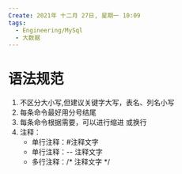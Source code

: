```yaml
---
Create: 2021年 十二月 27日, 星期一 10:09
tags: 
  - Engineering/MySql
  - 大数据
---
```

# 语法规范

1.  不区分大小写,但建议关键字大写，表名、列名小写
2.  每条命令最好用分号结尾
3.  每条命令根据需要，可以进行缩进 或换行
4.  注释：
    -   单行注释：#注释文字
    -   单行注释：-- 注释文字
    -   多行注释：/* 注释文字 \*/




